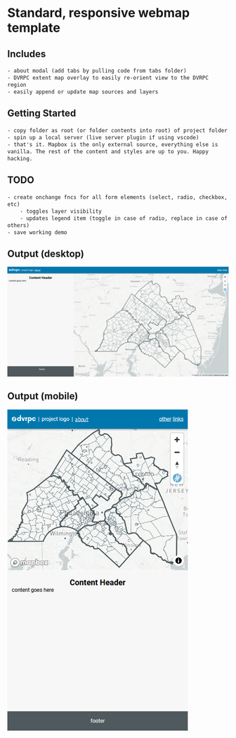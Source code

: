 # Standard, responsive webmap template


## Includes
    - about modal (add tabs by pulling code from tabs folder)
    - DVRPC extent map overlay to easily re-orient view to the DVRPC region
    - easily append or update map sources and layers

## Getting Started
    - copy folder as root (or folder contents into root) of project folder
    - spin up a local server (live server plugin if using vscode)
    - that's it. Mapbox is the only external source, everything else is vanilla. The rest of the content and styles are up to you. Happy hacking. 

## TODO
    - create onchange fncs for all form elements (select, radio, checkbox, etc)
        - toggles layer visibility
        - updates legend item (toggle in case of radio, replace in case of others)
    - save working demo 

## Output (desktop)
![desktop screenshot](./desktop.png)

## Output (mobile)
![mobile screenshot](./mobile.png)
